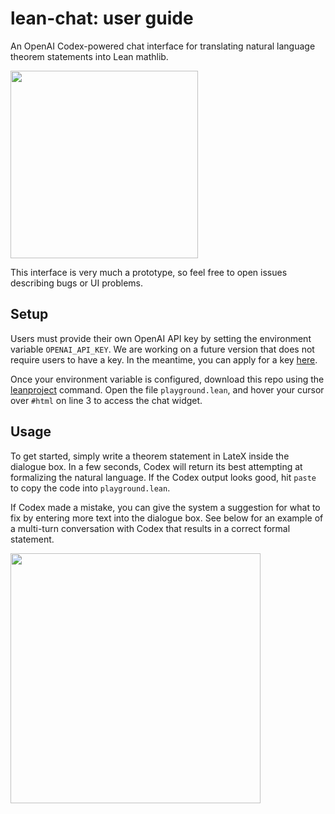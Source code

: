 # lean-chat: user guide
An OpenAI Codex-powered chat interface for translating natural language theorem statements into Lean mathlib. 

<img src="https://user-images.githubusercontent.com/59542043/173930999-66b8d089-f01b-48bd-98d3-c26444a57eb0.png" width="300" />

This interface is very much a prototype, so feel free to open issues describing bugs or UI problems. 

## Setup
Users must provide their own OpenAI API key by setting the environment variable `OPENAI_API_KEY`. We are working on a future version that does not require users to have a key. In the meantime, you can apply for a key [here](https://share.hsforms.com/1GzaACuXwSsmLKPfmphF_1w4sk30?).

Once your environment variable is configured, download this repo using the [leanproject](https://leanprover-community.github.io/leanproject.html) command. Open the file `playground.lean`, and hover your cursor over `#html` on line 3 to access the chat widget. 

## Usage 
To get started, simply write a theorem statement in LateX inside the dialogue box. In a few seconds, Codex will return its best attempting at formalizing the natural language. If the Codex output looks good, hit `paste` to copy the code into `playground.lean`. 

If Codex made a mistake, you can give the system a suggestion for what to fix by entering more text into the dialogue box. See below for an example of a multi-turn conversation with Codex that results in a correct formal statement. 

<img src="https://user-images.githubusercontent.com/59542043/173934790-b8713eb8-1e16-4bbd-a18b-c58c2cbeb743.png" width="400"/>
